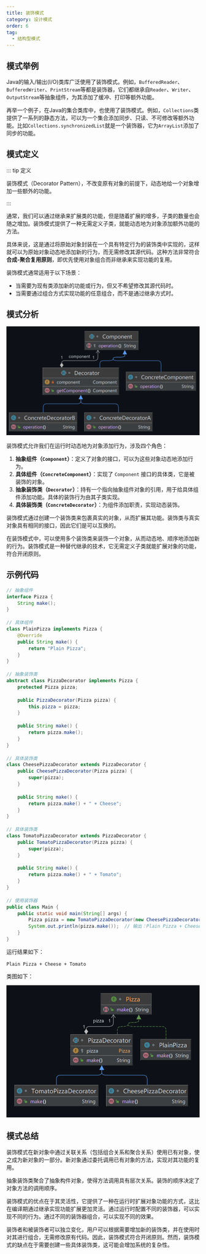 ```yaml
---
title: 装饰模式
category: 设计模式
order: 6
tag:
  - 结构型模式
---
```


## 模式举例

Java的输入/输出(I/O)类库广泛使用了装饰模式。例如，`BufferedReader`、`BufferedWriter`、`PrintStream`等都是装饰器，它们都继承自`Reader`、`Writer`、`OutputStream`等抽象组件，为其添加了缓冲、打印等额外功能。

再举一个例子，在Java的集合类库中，也使用了装饰模式。例如，`Collections`类提供了一系列的静态方法，可以为一个集合添加同步、只读、不可修改等额外功能。比如`Collections.synchronizedList`就是一个装饰器，它为`ArrayList`添加了同步的功能。

## 模式定义

::: tip 定义

装饰模式（Decorator Pattern），不改变原有对象的前提下，动态地给一个对象增加一些额外的功能。

:::

通常，我们可以通过继承来扩展类的功能，但是随着扩展的增多，子类的数量也会随之增加。装饰模式提供了一种无需定义子类，就能动态地为对象添加额外功能的方法。

具体来说，这是通过将原始对象封装在一个具有特定行为的装饰类中实现的，这样就可以为原始对象动态地添加新的行为，而无需修改其源代码。这种方法非常符合**合成-聚合复用原则**，即优先使用对象组合而非继承来实现功能的复用。

装饰模式通常适用于以下场景：

- 当需要为现有类添加新的功能或行为，但又不希望修改其源代码时。
- 当需要通过组合方式实现功能的任意组合，而不是通过继承方式时。

## 模式分析

![image-20240508140854385](images/06_装饰模式/image-20240508140854385.png)

装饰模式允许我们在运行时动态地为对象添加行为，涉及四个角色：

1. **抽象组件（`Component`）**：定义了对象的接口，可以为这些对象动态地添加行为。
2. **具体组件（`ConcreteComponent`）**：实现了 `Component` 接口的具体类，它是被装饰的对象。
3. **抽象装饰类（`Decorator`）**：持有一个指向抽象组件对象的引用，用于给具体组件添加功能。具体的装饰行为由其子类实现。
4. **具体装饰类（`ConcreteDecorator`）**：为组件添加职责，实现动态装饰。

装饰模式通过创建一个装饰类来包裹真实的对象，从而扩展其功能。装饰类与真实对象具有相同的接口，因此它们是可以互换的。

在装饰模式中，可以使用多个装饰类来装饰一个对象，从而动态地、顺序地添加新的行为。装饰模式是一种替代继承的技术，它无需定义子类就能扩展对象的功能，符合开闭原则。

## 示例代码

```java
// 抽象组件
interface Pizza {
    String make();
}

// 具体组件
class PlainPizza implements Pizza {
    @Override
    public String make() {
        return "Plain Pizza";
    }
}

// 抽象装饰类
abstract class PizzaDecorator implements Pizza {
    protected Pizza pizza;

    public PizzaDecorator(Pizza pizza) {
        this.pizza = pizza;
    }

    public String make() {
        return pizza.make();
    }
}

// 具体装饰类
class CheesePizzaDecorator extends PizzaDecorator {
    public CheesePizzaDecorator(Pizza pizza) {
        super(pizza);
    }

    public String make() {
        return pizza.make() + " + Cheese";
    }
}

// 具体装饰类
class TomatoPizzaDecorator extends PizzaDecorator {
    public TomatoPizzaDecorator(Pizza pizza) {
        super(pizza);
    }

    public String make() {
        return pizza.make() + " + Tomato";
    }
}

// 使用装饰器
public class Main {
    public static void main(String[] args) {
        Pizza pizza = new TomatoPizzaDecorator(new CheesePizzaDecorator(new PlainPizza()));
        System.out.println(pizza.make());  // 输出：Plain Pizza + Cheese + Tomato
    }
}
```

运行结果如下：

```
Plain Pizza + Cheese + Tomato
```

类图如下：

![image-20240508141332153](images/06_装饰模式/image-20240508141332153.png)

## 模式总结

装饰模式在新对象中通过关联关系（包括组合关系和聚合关系）使用已有对象，使之成为新对象的一部分。新对象通过委托调用已有对象的方法，实现对其功能的复用。

抽象装饰类聚合了抽象构件对象，使得方法调用具有层次关系。装饰的顺序决定了对象方法的调用顺序。

装饰模式的优点在于其灵活性，它提供了一种在运行时扩展对象功能的方式，这比在编译期通过继承实现功能扩展更加灵活。通过运行时配置不同的装饰器，可以实现不同的行为。通过不同的装饰器组合，可以实现不同的效果。

装饰者和被装饰者可以独立变化，用户可以根据需要增加新的装饰类，并在使用时对其进行组合，无需修改原有代码。因此，装饰模式符合开闭原则。然而，装饰模式的缺点在于需要创建一些具体装饰类，这可能会增加系统的复杂性。